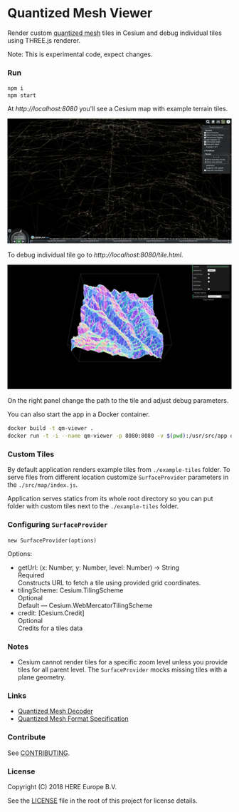 Quantized Mesh Viewer
===========================

Render custom [quantized mesh](https://github.com/AnalyticalGraphicsInc/quantized-mesh) tiles in Cesium and debug individual tiles using THREE.js renderer.

Note: This is experimental code, expect changes. 

### Run

```
npm i
npm start
```
At *http://localhost:8080* you'll see a Cesium map with example terrain tiles.

![Cesium map with rendered terrain tiles](./map-preview.png)



To debug individual tile go to *http://localhost:8080/tile.html*.

![Individual terrain tile rendered using THREE.js](./tile-preview.png)

On the right panel change the path to the tile and adjust debug parameters.

You can also start the app in a Docker container.

```bash
docker build -t qm-viewer .
docker run -t -i --name qm-viewer -p 8080:8080 -v $(pwd):/usr/src/app qm-viewer
```



### Custom Tiles

By default application renders example tiles from `./example-tiles` folder. To serve files from different location customize `SurfaceProvider` parameters in the `./src/map/index.js`.

Application serves statics from its whole root directory so you can put folder with custom tiles next to the `./example-tiles` folder.



### Configuring `SurfaceProvider`

```
new SurfaceProvider(options)
```

Options:
* getUrl: (x: Number, y: Number, level: Number) → String  
  Required  
  Constructs URL to fetch a tile using provided grid coordinates.
* tilingScheme: Cesium.TilingScheme  
  Optional  
  Default — Cesium.WebMercatorTilingScheme
* credit: [Cesium.Credit]  
  Optional  
  Credits for a tiles data



### Notes

- Cesium cannot render tiles for a specific zoom level unless you provide tiles for all parent level. The `SurfaceProvider` mocks missing tiles with a plane geometry.



### Links

* [Quantized Mesh Decoder](https://github.com/heremaps/quantized-mesh-decoder)
* [Quantized Mesh Format Specification](https://github.com/AnalyticalGraphicsInc/quantized-mesh)



### Contribute

See [CONTRIBUTING](./CONTRIBUTING.md).

### License

Copyright (C) 2018 HERE Europe B.V.

See the [LICENSE](LICENSE) file in the root of this project for license details.



